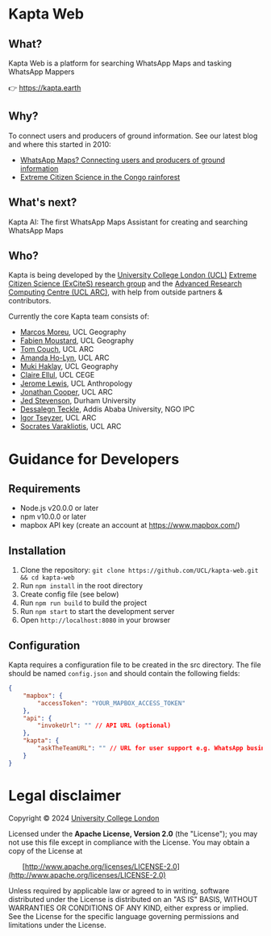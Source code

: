 # Kapta Web

## What?

Kapta Web is a platform for searching WhatsApp Maps and tasking WhatsApp Mappers

👉 https://kapta.earth

## Why?

To connect users and producers of ground information. See our latest blog and where this started in 2010:

- [WhatsApp Maps? Connecting users and producers of ground information](https://uclexcites.blog/2024/06/26/whatsapp-maps-connecting-users-and-producers-of-ground-information/)
- [Extreme Citizen Science in the Congo rainforest](https://www.youtube.com/watch?v=IgQc7GQ1m_Y)

## What's next?

Kapta AI: The first WhatsApp Maps Assistant for creating and searching WhatsApp Maps

## Who?

Kapta is being developed by the [University College London (UCL)](http://ucl.ac.uk) [Extreme Citizen Science (ExCiteS) research group](http://ucl.ac.uk/excites) and the [Advanced Research Computing Centre (UCL ARC)](https://www.ucl.ac.uk/advanced-research-computing), with help from outside partners & contributors.

Currently the core Kapta team consists of:

- [Marcos Moreu](https://www.ucl.ac.uk/geography/people/research-staff/marcos-moreu), UCL Geography
- [Fabien Moustard](https://www.ucl.ac.uk/geography/fabien-moustard), UCL Geography
- [Tom Couch](https://www.ucl.ac.uk/advanced-research-computing/people/tom-couch), UCL ARC
- [Amanda Ho-Lyn](https://www.ucl.ac.uk/advanced-research-computing/research-software-engineers-0), UCL ARC
- [Muki Haklay](https://www.ucl.ac.uk/geography/muki-haklay-facss), UCL Geography
- [Claire Ellul](https://www.ucl.ac.uk/civil-environmental-geomatic-engineering/people/dr-claire-ellul), UCL CEGE
- [Jerome Lewis](https://www.ucl.ac.uk/anthropology/people/academic-and-teaching-staff/jerome-lewis), UCL Anthropology
- [Jonathan Cooper](https://www.ucl.ac.uk/advanced-research-computing/people/jonathan-cooper), UCL ARC
- [Jed Stevenson](https://www.durham.ac.uk/staff/jed-stevenson/), Durham University
- [Dessalegn Teckle](https://et.linkedin.com/in/dessalegn-tekle-02b848ba), Addis Ababa University, NGO IPC
- [Igor Tseyzer](https://profiles.ucl.ac.uk/98596-igor-tseyzer), UCL ARC
- [Socrates Varakliotis](https://profiles.ucl.ac.uk/11085-socrates-varakliotis), UCL ARC


# Guidance for Developers

## Requirements

- Node.js v20.0.0 or later
- npm v10.0.0 or later
- mapbox API key (create an account at https://www.mapbox.com/)

## Installation

1. Clone the repository: `git clone https://github.com/UCL/kapta-web.git && cd kapta-web`
2. Run `npm install` in the root directory
3. Create config file (see below)
4. Run `npm run build` to build the project
5. Run `npm start` to start the development server
6. Open `http://localhost:8080` in your browser

## Configuration

<!-- need to update to make relevant to env vars -->
<!-- something like Kapta requires certain environment variables to work, look in globals.js to see what they're called -->

Kapta requires a configuration file to be created in the src directory. The file should be named `config.json` and should contain the following fields:

```json
{
	"mapbox": {
		"accessToken": "YOUR_MAPBOX_ACCESS_TOKEN"
	},
	"api": {
		"invokeUrl": "" // API URL (optional)
	},
	"kapta": {
		"askTheTeamURL": "" // URL for user support e.g. WhatsApp business chat URL (optional)
	}
}
```

# Legal disclaimer

Copyright © 2024 [University College London](http://ucl.ac.uk)

Licensed under the **Apache License, Version 2.0** (the "License");
you may not use this file except in compliance with the License.
You may obtain a copy of the License at

&nbsp;&nbsp;&nbsp;&nbsp;&nbsp;&nbsp;&nbsp;[http://www.apache.org/licenses/LICENSE-2.0](http://www.apache.org/licenses/LICENSE-2.0)

Unless required by applicable law or agreed to in writing, software
distributed under the License is distributed on an "AS IS" BASIS,
WITHOUT WARRANTIES OR CONDITIONS OF ANY KIND, either express or implied.
See the License for the specific language governing permissions and
limitations under the License.
